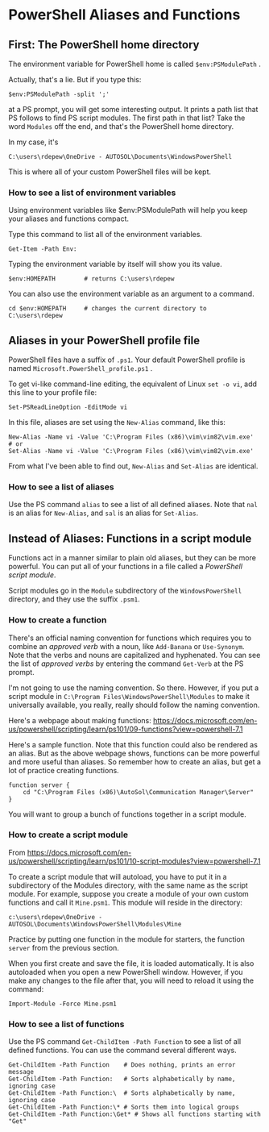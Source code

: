 # PowerShell Aliases and Functions

## First: The PowerShell home directory

The environment variable for PowerShell home is called `$env:PSModulePath` .

Actually, that's a lie. But if you type this:
```
$env:PSModulePath -split ';'
```
at a PS prompt, you will get some interesting output. It prints a path 
list that PS follows to find PS script modules. The first path in that 
list? Take the word `Modules` off the end, and that's the PowerShell 
home directory.

In my case, it's
```
C:\users\rdepew\OneDrive - AUTOSOL\Documents\WindowsPowerShell
```

This is where all of your custom PowerShell files will be kept.

### How to see a list of environment variables

Using environment variables like $env:PSModulePath will help you 
keep your aliases and functions compact.

Type this command to list all of the environment variables.
```
Get-Item -Path Env:
```

Typing the environment variable by itself will show you its value.
```
$env:HOMEPATH        # returns C:\users\rdepew
```

You can also use the environment variable as an argument to a command.
```
cd $env:HOMEPATH     # changes the current directory to C:\users\rdepew
```

## Aliases in your PowerShell profile file

PowerShell files have a suffix of `.ps1`. Your default PowerShell profile 
is named `Microsoft.PowerShell_profile.ps1` .

To get vi-like command-line editing, the equivalent of Linux `set -o vi`,
add this line to your profile file:
```
Set-PSReadLineOption -EditMode vi
```

In this file, aliases are set using the `New-Alias` command, like this:
```
New-Alias -Name vi -Value 'C:\Program Files (x86)\vim\vim82\vim.exe'
# or
Set-Alias -Name vi -Value 'C:\Program Files (x86)\vim\vim82\vim.exe'
```
From what I've been able to find out, `New-Alias` and `Set-Alias` are
identical.

### How to see a list of aliases

Use the PS command `alias` to see a list of all defined aliases. Note 
that `nal` is an alias for `New-Alias`,
and `sal` is an alias for `Set-Alias`.


## Instead of Aliases: Functions in a script module

Functions act in a manner similar to plain old aliases, but they can be
more powerful. You can put all of your functions in a file called a 
_PowerShell script module_.

Script modules go in the `Module` subdirectory of the `WindowsPowerShell` 
directory, and they use the suffix `.psm1`.

### How to create a function

There's an official naming convention for functions which requires you to 
combine an _approved verb_ with a noun, like `Add-Banana` or `Use-Synonym`. 
Note that the verbs and nouns are capitalized and hyphenated. You can see 
the list of _approved verbs_ by entering the command `Get-Verb` at the PS 
prompt.

I'm not going to use the naming convention. So there. However, if you put
a script module in `C:\Program Files\WindowsPowerShell\Modules` to make it 
universally available, you really, really should follow the naming 
convention.

Here's a webpage about making functions:
https://docs.microsoft.com/en-us/powershell/scripting/learn/ps101/09-functions?view=powershell-7.1

Here's a sample function. Note that this function could also be rendered as 
an alias. But as the above webpage shows, functions can be more powerful and 
more useful than aliases. So remember how to create an alias, but get a lot
of practice creating functions.

```
function server {
    cd "C:\Program Files (x86)\AutoSol\Communication Manager\Server"
}
```

You will want to group a bunch of functions together in a script module.

### How to create a script module

From
https://docs.microsoft.com/en-us/powershell/scripting/learn/ps101/10-script-modules?view=powershell-7.1

To create a script module that will autoload, you have to put it in a 
subdirectory of the Modules directory, with the same name as the script 
module. For example, suppose you create a module of your own custom functions 
and call it `Mine.psm1`.  This module will reside in the directory:
```
c:\users\rdepew\OneDrive - AUTOSOL\Documents\WindowsPowerShell\Modules\Mine
```

Practice by putting one function in the module for starters, the function 
`server` from the previous section.

When you first create and save the file, it is loaded automatically. It is
also autoloaded when you open a new PowerShell window. However, if you make
any changes to the file after that, you will need to reload it using the 
command:
```
Import-Module -Force Mine.psm1
```

### How to see a list of functions

Use the PS command `Get-ChildItem -Path Function` to see a list of all defined
functions. You can use the command several different ways.
```
Get-ChildItem -Path Function    # Does nothing, prints an error message
Get-ChildItem -Path Function:   # Sorts alphabetically by name, ignoring case
Get-ChildItem -Path Function:\  # Sorts alphabetically by name, ignoring case
Get-ChildItem -Path Function:\* # Sorts them into logical groups
Get-ChildItem -Path Function:\Get* # Shows all functions starting with "Get"
```
